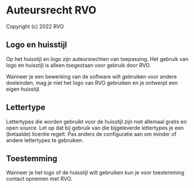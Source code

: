 # Auteursrecht RVO

Copyright (c) 2022 RVO

## Logo en huisstijl

Op het huisstijl en logo zijn auteursrechten van toepassing. Het gebruik van logo en huisstijl is alleen toegestaan voor gebruik door RVO.

Wanneer je een bewerking van de software wilt gebruiken voor andere doeleinden, mag je niet het logo van RVO gebruiken en je ontwerpt een eigen huisstijl.

## Lettertype

Lettertypes die worden gebruikt voor de huisstijl zijn niet allemaal gratis en open source. Let op dat bij gebruik van die bijgeleverde lettertypes je een (betaalde) licentie regelt. Pas anders de configuratie aan om minder of andere lettertypes te gebruiken.

## Toestemming

Wanneer je het logo of de huisstijl wilt gebruiken kun je voor toestemming contact opnemen met RVO.

